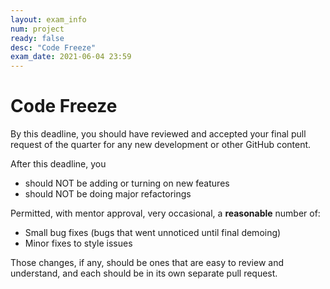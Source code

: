 ```yaml
---
layout: exam_info
num: project
ready: false
desc: "Code Freeze"
exam_date: 2021-06-04 23:59
---
```



# Code Freeze 

By this deadline, you should have reviewed and accepted your final pull request of the quarter for any new development or other GitHub content.

After this deadline, you
* should NOT be adding or turning on new features
* should NOT be doing major refactorings

Permitted, with mentor approval, very occasional, a **reasonable** number of:
* Small bug fixes (bugs that went unnoticed until final demoing)
* Minor fixes to style issues

Those changes, if any, should be ones that are easy to review and understand, and each should be in its own separate pull request.


